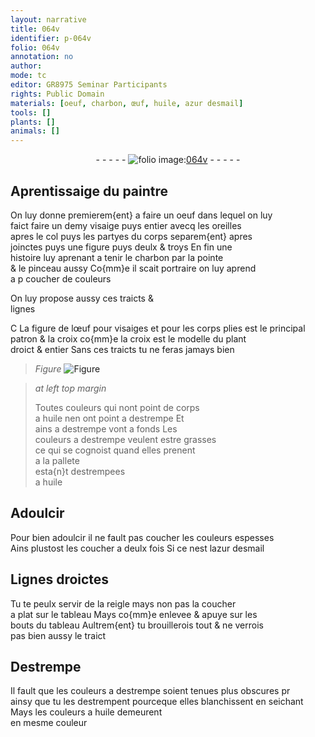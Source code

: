 ```yaml
---
layout: narrative
title: 064v
identifier: p-064v
folio: 064v
annotation: no
author:
mode: tc
editor: GR8975 Seminar Participants
rights: Public Domain
materials: [oeuf, charbon, œuf, huile, azur desmail]
tools: []
plants: []
animals: []
---
```


<div class="folio" align="center">- - - - - <a href="http://gallica.bnf.fr/ark:/12148/btv1b10500001g/f134.image" target="_blank"><img src="https://cu-mkp.github.io/2017-workshop-edition/assets/photo-icon.png" alt="folio image: " style="display:inline-block; margin-bottom:-3px;"/>064v</a> - - - - - </div>  
  

## Aprentissaige du <span class="pro">paintre</span>

 
On luy donne premierem{ent} a faire un <span class="m">oeuf</span> dans lequel on luy<br/> faict faire un demy visaige puys entier avecq les oreilles<br/> apres le col puys les partyes du corps separem{ent} apres<br/> joinctes puys une figure puys deulx & troys En fin une<br/> histoire luy aprenant a tenir le <span class="m">charbon</span> par la pointe<br/> & le pinceau aussy Co{mm}e il scait portraire on luy aprend<br/> a <span class="del">p</span> coucher de couleurs
 
On luy propose aussy ces traicts &<br/> lignes
 
<span class="del">C</span> <span class="add">L</span>a figure de l<span class="m">œuf</span> pour visaiges <span class="add">et pour les corps plies</span> est le principal<br/> patron <span class="del">& la croix</span> co{mm}e la croix est le modelle du plant<br/> droict & entier Sans ces traicts tu ne feras jamays bien
 
> *Figure*
> <a href="https://drive.google.com/open?id=0B9-oNrvWdlO5NmZDTmZwc1Jqb2M" target="_blank"><img src="https://cu-mkp.github.io/GR8975-edition/assets/photo-icon.png" alt="Figure" style="display:inline-block; margin-bottom:-3px;"/></a>
 
> *at left top margin*
> 
>   Toutes couleurs qui nont point de corps<br/> a <span class="m">huile</span> nen ont point a destrempe <span class="del">Et</span><br/> ains a destrempe vont a fonds Les<br/> couleurs a destrempe veulent estre grasses<br/> ce qui se cognoist quand elles prenent<br/> a la pallete<br/> esta{n}t destrempees<br/> a <span class="m">huile</span>
 
 
  

## Adoulcir

 
Pour bien adoulcir il ne fault pas coucher les couleurs espesses<br/> Ains plustost les coucher a deulx fois Si ce nest l<span class="m">azur desmail</span>
 
 
  

## Lignes droictes

 
Tu te peulx servir de la reigle mays non pas la coucher<br/> a plat sur le tableau Mays co{mm}e enlevee & apuye sur les<br/> bouts du tableau Aultrem{ent} tu brouillerois tout & ne verrois<br/> pas bien aussy le traict
 
 
  

## Destrempe

 
Il fault que les couleurs a destrempe soient <span class="add">tenues</span> plus obscures <span class="del">pr</span><br/> ainsy que tu les destrempent <span class="add">pourceque elles blanchissent en seichant</span> Mays les couleurs a <span class="m">huile</span> demeurent<br/> en mesme couleur
 
